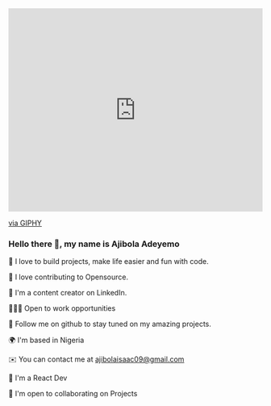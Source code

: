 <div style="width:100%;height:0;padding-bottom:80%;position:relative;"><iframe src="https://giphy.com/embed/3kPDmoWdBpQPNhCnUG" width="100%" height="100%" style="position:absolute" frameBorder="0" class="giphy-embed" allowFullScreen></iframe></div><p><a href="https://giphy.com/stickers/siwaOnlineGmbH-siwa-siwi-hagenberg-3kPDmoWdBpQPNhCnUG">via GIPHY</a></p>


### Hello there 👋, my name is Ajibola Adeyemo

👀  I love to build projects, make life easier and fun with code.

🚀  I love contributing to Opensource.

🙂   I'm a content creator on LinkedIn.

🧑🏽‍💻   Open to work opportunities

💞️  Follow me on github to stay tuned on my amazing projects.

🌍  I'm based in Nigeria

✉️  You can contact me at ajibolaisaac09@gmail.com

🧠  I'm a React Dev

🤝 I'm open to collaborating on Projects
